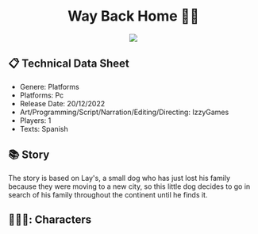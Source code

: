 <div align="center">
<h1 align="center"> Way Back Home 🐶✨</h1>
</div>

<p align="center">
<img src=
</p>

## 	📋 Technical Data Sheet
- Genere: Platforms
- Platforms: Pc
- Release Date: 20/12/2022
- Art/Programming/Script/Narration/Editing/Directing: IzzyGames
- Players: 1
- Texts: Spanish

## 	:books: Story

The story is based on Lay's, a small dog who has just lost his family because they were moving to a new city, so this little dog decides to go in search of his family throughout the continent until he finds it.

## 	🧑‍🤝‍🧑: Characters

<p align = "center">
	<img src = ""/>
</p>

